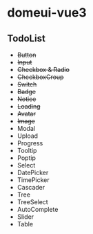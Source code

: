 # domeui-vue3

## TodoList

- ~~Button~~
- ~~Input~~
- ~~Checkbox & Radio~~
- ~~CheckboxGroup~~
- ~~Switch~~
- ~~Badge~~
- ~~Notice~~
- ~~Loading~~
- ~~Avatar~~
- ~~Image~~
- Modal
- Upload
- Progress
- Tooltip
- Poptip
- Select
- DatePicker
- TimePicker
- Cascader
- Tree
- TreeSelect
- AutoComplete
- Slider
- Table
